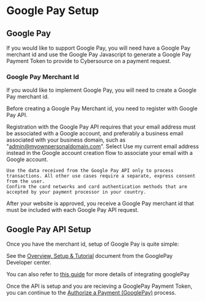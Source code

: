# Google Pay Setup

## Google Pay

If you would like to support Google Pay, you will need have a Google Pay merchant id and use the Google Pay Javascript to generate a Google Pay Payment Token to provide to Cybersource on a payment request.

### Google Pay Merchant Id

If you would like to implement Google Pay, you will need to create a Google Pay merchant id.

Before creating a Google Pay Merchant id, you need to register with Google Pay API.

Registration with the Google Pay API requires that your email address must be associated with a Google account, and preferably a business email associated with your business domain, such as "admin@myownpersonaldomain.com". Select Use my current email address instead in the Google account creation flow to associate your email with a Google account.

    Use the data received from the Google Pay API only to process transactions. All other use cases require a separate, express consent from the user.
    Confirm the card networks and card authentication methods that are accepted by your payment processor in your country.

After your website is approved, you receive a Google Pay merchant id that must be included with each Google Pay API request.

## Google Pay API Setup

Once you have the merchant id, setup of Google Pay is quite simple:

See the [Overview, Setup & Tutorial](https://developers.google.com/pay/api/web/overview) document from the GooglePay Developer center.

You can also refer to [this guide](https://docs.cybersource.com/content/dam/new-documentation/documentation/en/google-pay/smartpay/rest/googlepay-rest-smartpay.pdf) for more details of integrating googlePay

Once the API is setup and you are recieving a GooglePay Payment Token, you can continue to the [Authorize a Payment (GooglePay)](Authorize-a-Payment-GooglePay.md) process.

